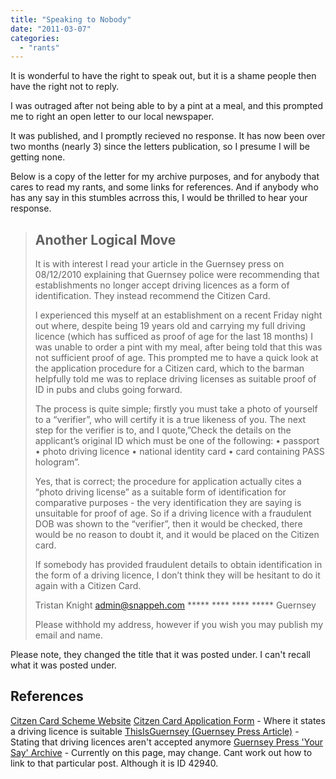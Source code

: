 ```yaml
---
title: "Speaking to Nobody"
date: "2011-03-07"
categories: 
  - "rants"
---
```


It is wonderful to have the right to speak out, but it is a shame people then have the right not to reply.

I was outraged after not being able to by a pint at a meal, and this prompted me to right an open letter to our local newspaper.

It was published, and I promptly recieved no response. It has now been over two months (nearly 3) since the letters publication, so I presume I will be getting none.

Below is a copy of the letter for my archive purposes, and for anybody that cares to read my rants, and some links for references. And if anybody who has any say in this stumbles acrross this, I would be thrilled to hear your response.

> ## Another Logical Move
> 
> It is with interest I read your article in the Guernsey press on 08/12/2010 explaining that Guernsey police were recommending that establishments no longer accept driving licences as a form of identification. They instead recommend the Citizen Card.
> 
> I experienced this myself at an establishment on a recent Friday night out where, despite being 19 years old and carrying my full driving licence (which has sufficed as proof of age for the last 18 months) I was unable to order a pint with my meal, after being told that this was not sufficient proof of age. This prompted me to have a quick look at the application procedure for a Citizen card, which to the barman helpfully told me was to replace driving licenses as suitable proof of ID in pubs and clubs going forward.
> 
> The process is quite simple; firstly you must take a photo of yourself to a “verifier”, who will certify it is a true likeness of you. The next step for the verifier is to, and I quote,”Check the details on the applicant’s original ID which must be one of the following: • passport • photo driving licence • national identity card • card containing PASS hologram”.
> 
> Yes, that is correct; the procedure for application actually cites a “photo driving license” as a suitable form of identification for comparative purposes - the very identification they are saying is unsuitable for proof of age. So if a driving licence with a fraudulent DOB was shown to the “verifier”, then it would be checked, there would be no reason to doubt it, and it would be placed on the Citizen card.
> 
> If somebody has provided fraudulent details to obtain identification in the form of a driving licence, I don’t think they will be hesitant to do it again with a Citizen Card.
> 
> Tristan Knight admin@snappeh.com \*\*\*\*\* \*\*\*\* \*\*\*\* \*\*\*\*\* Guernsey
> 
> Please withhold my address, however if you wish you may publish my email and name.

Please note, they changed the title that it was posted under. I can't recall what it was posted under.

## References

[Citzen Card Scheme Website](http://www.citizencard.com/) [Citzen Card Application Form](http://www.citizencard.com/ccappform.pdf) - Where it states a driving licence is suitable [ThisIsGuernsey (Guernsey Press Article)](http://www.thisisguernsey.com/2010/12/08/driving-licences-no-longer-accepted-at-pubs-and-nightclubs/) - Stating that driving licences aren't accepted anymore [Guernsey Press 'Your Say' Archive](http://www.thisisguernsey.co.uk/discus/messages/11779/12146.html?1296483514) - Currently on this page, may change. Cant work out how to link to that particular post. Although it is ID 42940.

